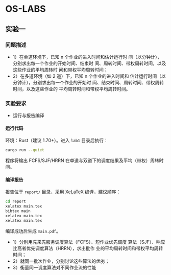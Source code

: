 # OS-LABS
## 实验一
### 问题描述
- 1）在单道环境下，已知 n 个作业的进入时间和估计运行时
间（以分钟计），分别求出每一个作业的开始时间、结束时
间、周转时间、带权周转时间，以及这些作业的平均周转时
间和带权平均周转时间；
- 2）在多道环境（如 2 道）下，已知 n 个作业的进入时间和
估计运行时间（以分钟计），分别求出每一个作业的开始时
间、结束时间、周转时间、带权周转时间，以及这些作业的
平均周转时间和带权平均周转时间。
### 实验要求
- 运行与报告编译

#### 运行代码

环境：Rust（建议 1.70+）。进入 `lab1` 目录后执行：

```bash
cargo run --quiet
```

程序将输出 FCFS/SJF/HRRN 在单道与双道下的调度结果及平均（带权）周转时间。

#### 编译报告

报告位于 `report/` 目录，采用 XeLaTeX 编译，建议顺序：

```bash
cd report
xelatex main.tex
bibtex main
xelatex main.tex
xelatex main.tex
```

编译成功后生成 `main.pdf`。
- 1）分别用先来先服务调度算法（FCFS）、短作业优先调度
算法（SJF）、响应比高者优先调度算法（HRRN），求出批作
业的平均周转时间和带权平均周转时间；
- 2）就同一批次作业，分别讨论这些算法的优劣；
- 3）衡量同一调度算法对不同作业流的性能
